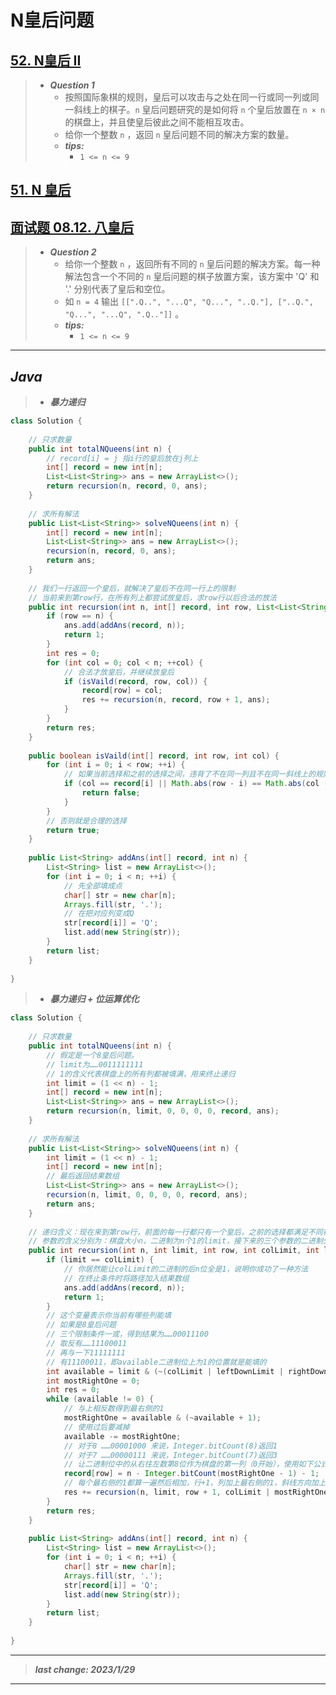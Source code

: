 # N皇后问题

## [52. N皇后 II](https://leetcode.cn/problems/n-queens-ii/)

> - ***Question 1***
>   - 按照国际象棋的规则，皇后可以攻击与之处在同一行或同一列或同一斜线上的棋子。`n` 皇后问题研究的是如何将 `n` 个皇后放置在 `n × n` 的棋盘上，并且使皇后彼此之间不能相互攻击。
>   - 给你一个整数 `n` ，返回 `n` 皇后问题不同的解决方案的数量。
>   - ***tips:***
>     - `1 <= n <= 9`

## [51. N 皇后](https://leetcode.cn/problems/n-queens/)

## [面试题 08.12. 八皇后](https://leetcode.cn/problems/n-queens-ii/)

> - ***Question 2***
>   - 给你一个整数 `n` ，返回所有不同的 `n` 皇后问题的解决方案。每一种解法包含一个不同的 `n` 皇后问题的棋子放置方案，该方案中 'Q' 和 '.' 分别代表了皇后和空位。
>   - 如 `n = 4` 输出 `[[".Q..", "...Q", "Q...", "..Q."], ["..Q.", "Q...", "...Q", ".Q.."]]` 。
>   - ***tips:***
>     - `1 <= n <= 9`

---

## *Java*

> - ***暴力递归***

```java
class Solution {
    
    // 只求数量
    public int totalNQueens(int n) {
        // record[i] = j 指i行的皇后放在j列上
        int[] record = new int[n];
        List<List<String>> ans = new ArrayList<>();
        return recursion(n, record, 0, ans);
    }
    
    // 求所有解法
    public List<List<String>> solveNQueens(int n) {
        int[] record = new int[n];
        List<List<String>> ans = new ArrayList<>();
        recursion(n, record, 0, ans);
        return ans;
    }
    
    // 我们一行返回一个皇后，就解决了皇后不在同一行上的限制
    // 当前来到第row行，在所有列上都尝试放皇后，求row行以后合法的放法
    public int recursion(int n, int[] record, int row, List<List<String>> ans) {
        if (row == n) {
            ans.add(addAns(record, n));
            return 1;
        }
        int res = 0;
        for (int col = 0; col < n; ++col) {
            // 合法才放皇后，并继续放皇后
            if (isVaild(record, row, col)) {
                record[row] = col;
                res += recursion(n, record, row + 1, ans);
            }
        }
        return res;
    }
    
    public boolean isVaild(int[] record, int row, int col) {
        for (int i = 0; i < row; ++i) {
            // 如果当前选择和之前的选择之间，违背了不在同一列且不在同一斜线上的规则，返回false
            if (col == record[i] || Math.abs(row - i) == Math.abs(col - record[i])) {
                return false;
            }
        }
        // 否则就是合理的选择
        return true;
    }
    
    public List<String> addAns(int[] record, int n) {
        List<String> list = new ArrayList<>();
        for (int i = 0; i < n; ++i) {
            // 先全部填成点
            char[] str = new char[n];
            Arrays.fill(str, '.');
            // 在把对应列变成Q
            str[record[i]] = 'Q';
            list.add(new String(str));
        }
        return list;
    }
    
}
```

> - ***暴力递归 + 位运算优化***

```java
class Solution {
    
    // 只求数量
    public int totalNQueens(int n) {
        // 假定是一个8皇后问题。
        // limit为……0011111111
        // 1的含义代表棋盘上的所有列都被填满，用来终止递归
        int limit = (1 << n) - 1;
        int[] record = new int[n];
        List<List<String>> ans = new ArrayList<>();
        return recursion(n, limit, 0, 0, 0, 0, record, ans);
    }
    
    // 求所有解法
    public List<List<String>> solveNQueens(int n) {
        int limit = (1 << n) - 1;
        int[] record = new int[n];
        // 最后返回结果数组
        List<List<String>> ans = new ArrayList<>();
        recursion(n, limit, 0, 0, 0, 0, record, ans);
        return ans;
    }
    
    // 递归含义：现在来到第row行，前面的每一行都只有一个皇后，之前的选择都满足不同行不同列不同斜线，请你求出从当前行开始到最后一行的所有填法中满足条件的个数。
    // 参数的含义分别为：棋盘大小n，二进制为n个1的limit，接下来的三个参数的二进制分别代表哪些列、哪些主对角线和副对角线的位置上不能填皇后（二进制位1，能填的位置为0），填法记录数组，求所有解法时要返回的数组。
    public int recursion(int n, int limit, int row, int colLimit, int leftDownLimit, int rightDownLimit, int[] record, List<List<String>> ans) {
        if (limit == colLimit) {
            // 你居然能让colLimit的二进制的后n位全是1，说明你成功了一种方法
            // 在终止条件时将路径加入结果数组
            ans.add(addAns(record, n));
            return 1;
        }
        // 这个变量表示你当前有哪些列能填
        // 如果是8皇后问题
        // 三个限制条件一或，得到结果为……00011100
        // 取反有……11100011
        // 再与一下11111111
        // 有11100011，即available二进制位上为1的位置就是能填的
        int available = limit & (~(colLimit | leftDownLimit | rightDownLimit));
        int mostRightOne = 0;
        int res = 0;
        while (available != 0) {
            // 与上相反数得到最右侧的1
            mostRightOne = available & (~available + 1);
            // 使用过后要减掉
            available -= mostRightOne;
            // 对于8 ……00001000 来说，Integer.bitCount(8)返回1
            // 对于7 ……00000111 来说，Integer.bitCount(7)返回3
            // 让二进制位中的从右往左数第8位作为棋盘的第一列（0开始），使用如下公式可以算出最右侧的1距离左侧的边界，然后记录在路径中
            record[row] = n - Integer.bitCount(mostRightOne - 1) - 1;
            // 每个最右侧的1都算一遍然后相加，行+1，列加上最右侧的1，斜线方向加上后由于要去下一行，还要在左移右移一下
            res += recursion(n, limit, row + 1, colLimit | mostRightOne, (leftDownLimit | mostRightOne) << 1, (rightDownLimit | mostRightOne) >>> 1, record, ans);
        }
        return res;
    }
    
    public List<String> addAns(int[] record, int n) {
        List<String> list = new ArrayList<>();
        for (int i = 0; i < n; ++i) {
            char[] str = new char[n];
            Arrays.fill(str, '.');
            str[record[i]] = 'Q';
            list.add(new String(str));
        }
        return list;
    }
    
}
```

---

> ***last change: 2023/1/29***

---

